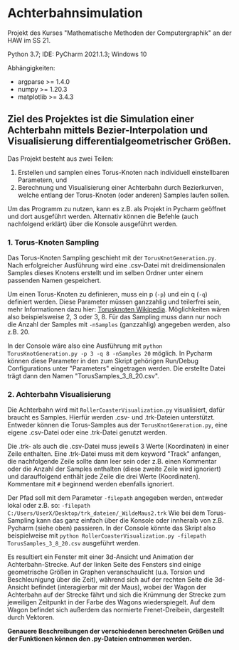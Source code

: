 # Achterbahnsimulation
Projekt des Kurses "Mathematische Methoden der Computergraphik" an der HAW im SS 21.

Python 3.7;
IDE: PyCharm 2021.1.3;
Windows 10

Abhängigkeiten: 
- argparse >= 1.4.0 
- numpy >= 1.20.3
- matplotlib >= 3.4.3


## Ziel des Projektes ist die Simulation einer Achterbahn mittels Bezier-Interpolation und Visualisierung differentialgeometrischer Größen.

Das Projekt besteht aus zwei Teilen: 

1. Erstellen und samplen eines Torus-Knoten nach individuell einstellbaren Parametern, und
2. Berechnung und Visualisierung einer Achterbahn durch Bezierkurven, welche entlang der Torus-Knoten (oder anderen) Samples laufen sollen.

Um das Programm zu nutzen, kann es z.B. als Projekt in Pycharm geöffnet und dort ausgeführt werden. Alternativ können die Befehle (auch nachfolgend erklärt) über die Konsole ausgeführt werden. 

### 1. Torus-Knoten Sampling

Das Torus-Knoten Sampling geschieht mit der `TorusKnotGeneration.py`. Nach erfolgreicher Ausführung wird eine .csv-Datei mit dreidimensionalen Samples dieses Knotens erstellt und im selben Ordner unter einem passenden Namen gespeichert.

Um einen Torus-Knoten zu definieren, muss ein p (`-p`) und ein q (`-q`) definiert werden. Diese Parameter müssen ganzzahlig und teilerfrei sein, mehr Informationen dazu hier: [Torusknoten Wikipedia](https://de.wikipedia.org/wiki/Torusknoten). Möglichkeiten wären also beispielsweise 2, 3 oder 3, 8.
Für das Sampling muss dann nur noch die Anzahl der Samples mit `-nSamples` (ganzzahlig) angegeben werden, also z.B. 20.

In der Console wäre also eine Ausführung mit `python TorusKnotGeneration.py -p 3 -q 8 -nSamples 20` möglich. In Pycharm können diese Parameter in den zum Skript gehörigen Run/Debug Configurations unter "Parameters" eingetragen werden. Die erstellte Datei trägt dann den Namen "TorusSamples_3_8_20.csv".

### 2. Achterbahn Visualisierung

Die Achterbahn wird mit `RollerCoasterVisualization.py` visualisiert, dafür braucht es Samples. Hierfür werden .csv- und .trk-Dateien unterstützt. 
Entweder können die Torus-Samples aus der `TorusKnotGeneration.py`, eine eigene .csv-Datei oder eine .trk-Datei genutzt werden. 

Die .trk- als auch die .csv-Datei muss jeweils 3 Werte (Koordinaten) in einer Zeile enthalten. Eine .trk-Datei muss mit dem keyword "Track" anfangen, die nachfolgende Zeile sollte dann leer sein oder z.B. einen Kommentar oder die Anzahl der Samples enthalten (diese zweite Zeile wird ignoriert) und darauffolgend enthält jede Zeile die drei Werte (Koordinaten). Kommentare mit `#` beginnend werden ebenfalls ignoriert.

Der Pfad soll mit dem Parameter `-filepath` angegeben werden, entweder lokal oder z.B. so: `-filepath C:/Users/UserX/Desktop/trk_dateien/_WildeMaus2.trk`
Wie bei dem Torus-Sampling kann das ganz einfach über die Konsole oder innheralb von z.B. Pycharm (siehe oben) passieren. 
In der Console könnte das Skript also beispielweise mit `python RollerCoasterVisualization.py -filepath TorusSamples_3_8_20.csv` ausgeführt werden.

Es resultiert ein Fenster mit einer 3d-Ansicht und Animation der Achterbahn-Strecke. Auf der linken Seite des Fensters sind einige geometrische Größen in Graphen veranschaulicht (u.a. Torsion und Beschleunigung über die Zeit), während sich auf der rechten Seite die 3d-Ansicht befindet (interagierbar mit der Maus), wobei der Wagon der Achterbahn auf der Strecke fährt und sich die Krümmung der Strecke zum jeweiligen Zeitpunkt in der Farbe des Wagons wiederspiegelt. Auf dem Wagon befindet sich außerdem das normierte Frenet-Dreibein, dargestellt durch Vektoren.

**Genauere Beschreibungen der verschiedenen berechneten Größen und der Funktionen können den .py-Dateien entnommen werden.**




